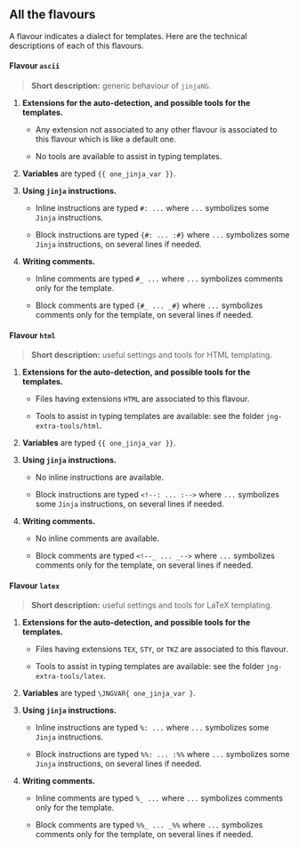 All the flavours
----------------

A flavour indicates a dialect for templates. Here are the technical descriptions of each of this flavours.


<!-- FLAVOURS - TECH. DESC. - START -->

#### Flavour `ascii`

> **Short description:** generic behaviour of `jinjaNG`.

  1. **Extensions for the auto-detection, and possible tools for the templates.**

      * Any extension not associated to any other flavour is associated to this flavour which is like a default one.

      * No tools are available to assist in typing templates.

  1. **Variables** are typed `{{ one_jinja_var }}`.

  1. **Using `jinja` instructions.**

      * Inline instructions are typed `#: ...` where `...` symbolizes some `Jinja` instructions.

      * Block instructions are typed `{#: ... :#}` where `...` symbolizes some `Jinja` instructions, on several lines if needed.

  1. **Writing comments.**

      * Inline comments are typed `#_ ...` where `...` symbolizes comments only for the template.

      * Block comments are typed `{#_ ... _#}` where `...` symbolizes comments only for the template, on several lines if needed.

#### Flavour `html`

> **Short description:** useful settings and tools for HTML templating.

  1. **Extensions for the auto-detection, and possible tools for the templates.**

      * Files having extensions `HTML` are associated to this flavour.

      * Tools to assist in typing templates are available: see the folder `jng-extra-tools/html`.

  1. **Variables** are typed `{{ one_jinja_var }}`.

  1. **Using `jinja` instructions.**

      * No inline instructions are available.

      * Block instructions are typed `<!--: ... :-->` where `...` symbolizes some `Jinja` instructions, on several lines if needed.

  1. **Writing comments.**

      * No inline comments are available.

      * Block comments are typed `<!--_ ... _-->` where `...` symbolizes comments only for the template, on several lines if needed.

#### Flavour `latex`

> **Short description:** useful settings and tools for LaTeX templating.

  1. **Extensions for the auto-detection, and possible tools for the templates.**

      * Files having extensions `TEX`, `STY`, or `TKZ` are associated to this flavour.

      * Tools to assist in typing templates are available: see the folder `jng-extra-tools/latex`.

  1. **Variables** are typed `\JNGVAR{ one_jinja_var }`.

  1. **Using `jinja` instructions.**

      * Inline instructions are typed `%: ...` where `...` symbolizes some `Jinja` instructions.

      * Block instructions are typed `%%: ... :%%` where `...` symbolizes some `Jinja` instructions, on several lines if needed.

  1. **Writing comments.**

      * Inline comments are typed `%_ ...` where `...` symbolizes comments only for the template.

      * Block comments are typed `%%_ ... _%%` where `...` symbolizes comments only for the template, on several lines if needed.

<!-- FLAVOURS - TECH. DESC. - END -->
